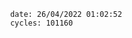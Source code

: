 

                date: 26/04/2022 01:02:52
                cycles: 101160

                         
